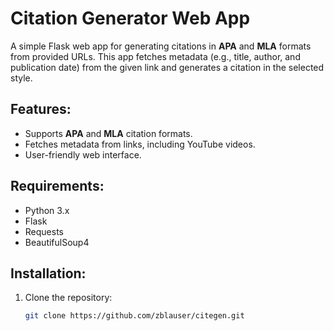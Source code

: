 # Citation Generator Web App

A simple Flask web app for generating citations in **APA** and **MLA** formats from provided URLs. This app fetches metadata (e.g., title, author, and publication date) from the given link and generates a citation in the selected style.

## Features:
- Supports **APA** and **MLA** citation formats.
- Fetches metadata from links, including YouTube videos.
- User-friendly web interface.

## Requirements:
- Python 3.x
- Flask
- Requests
- BeautifulSoup4

## Installation:
1. Clone the repository:
   ```bash
   git clone https://github.com/zblauser/citegen.git
